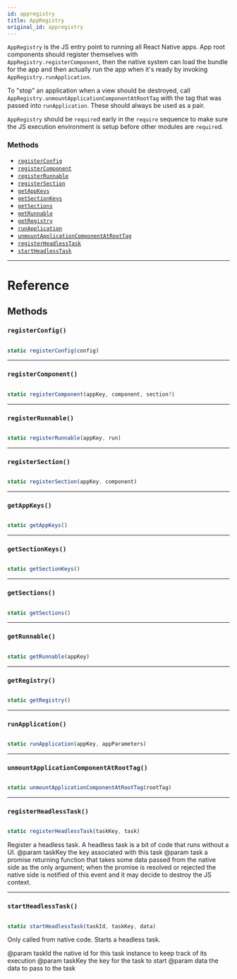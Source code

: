 ```yaml
---
id: appregistry
title: AppRegistry
original_id: appregistry
---
```


`AppRegistry` is the JS entry point to running all React Native apps. App root components should register themselves with `AppRegistry.registerComponent`, then the native system can load the bundle for the app and then actually run the app when it's ready by invoking `AppRegistry.runApplication`.

To "stop" an application when a view should be destroyed, call `AppRegistry.unmountApplicationComponentAtRootTag` with the tag that was passed into `runApplication`. These should always be used as a pair.

`AppRegistry` should be `require`d early in the `require` sequence to make sure the JS execution environment is setup before other modules are `require`d.

### Methods

- [`registerConfig`](appregistry.md#registerconfig)
- [`registerComponent`](appregistry.md#registercomponent)
- [`registerRunnable`](appregistry.md#registerrunnable)
- [`registerSection`](appregistry.md#registersection)
- [`getAppKeys`](appregistry.md#getappkeys)
- [`getSectionKeys`](appregistry.md#getsectionkeys)
- [`getSections`](appregistry.md#getsections)
- [`getRunnable`](appregistry.md#getrunnable)
- [`getRegistry`](appregistry.md#getregistry)
- [`runApplication`](appregistry.md#runapplication)
- [`unmountApplicationComponentAtRootTag`](appregistry.md#unmountapplicationcomponentatroottag)
- [`registerHeadlessTask`](appregistry.md#registerheadlesstask)
- [`startHeadlessTask`](appregistry.md#startheadlesstask)

---

# Reference

## Methods

### `registerConfig()`

```jsx

static registerConfig(config)

```

---

### `registerComponent()`

```jsx

static registerComponent(appKey, component, section?)

```

---

### `registerRunnable()`

```jsx

static registerRunnable(appKey, run)

```

---

### `registerSection()`

```jsx

static registerSection(appKey, component)

```

---

### `getAppKeys()`

```jsx

static getAppKeys()

```

---

### `getSectionKeys()`

```jsx

static getSectionKeys()

```

---

### `getSections()`

```jsx

static getSections()

```

---

### `getRunnable()`

```jsx

static getRunnable(appKey)

```

---

### `getRegistry()`

```jsx

static getRegistry()

```

---

### `runApplication()`

```jsx

static runApplication(appKey, appParameters)

```

---

### `unmountApplicationComponentAtRootTag()`

```jsx

static unmountApplicationComponentAtRootTag(rootTag)

```

---

### `registerHeadlessTask()`

```jsx

static registerHeadlessTask(taskKey, task)

```

Register a headless task. A headless task is a bit of code that runs without a UI. @param taskKey the key associated with this task @param task a promise returning function that takes some data passed from the native side as the only argument; when the promise is resolved or rejected the native side is notified of this event and it may decide to destroy the JS context.

---

### `startHeadlessTask()`

```jsx

static startHeadlessTask(taskId, taskKey, data)

```

Only called from native code. Starts a headless task.

@param taskId the native id for this task instance to keep track of its execution @param taskKey the key for the task to start @param data the data to pass to the task
